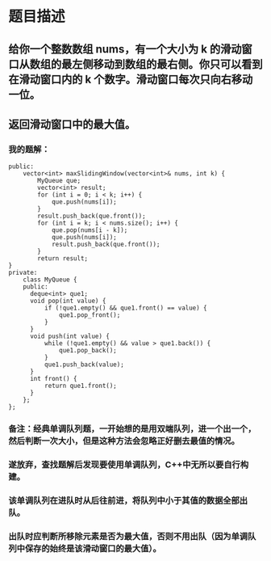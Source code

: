 # 题目描述
## 给你一个整数数组 nums，有一个大小为 k 的滑动窗口从数组的最左侧移动到数组的最右侧。你只可以看到在滑动窗口内的 k 个数字。滑动窗口每次只向右移动一位。
## 返回滑动窗口中的最大值。
### 我的题解：
```class Solution {
public:
    vector<int> maxSlidingWindow(vector<int>& nums, int k) {
        MyQueue que;
        vector<int> result;
        for (int i = 0; i < k; i++) {
            que.push(nums[i]);
        }
        result.push_back(que.front());
        for (int i = k; i < nums.size(); i++) {
            que.pop(nums[i - k]);
            que.push(nums[i]);
            result.push_back(que.front());
        }
        return result;
}
private:
    class MyQueue {
    public:
      deque<int> que1;
      void pop(int value) {
          if (!que1.empty() && que1.front() == value) {
              que1.pop_front();
          }
      }
      void push(int value) {
          while (!que1.empty() && value > que1.back()) {
              que1.pop_back();
          }
          que1.push_back(value);
      }
      int front() {
          return que1.front();
      }
    };
};
```
### **备注**：经典单调队列题，一开始想的是用双端队列，进一个出一个，然后判断一次大小，但是这种方法会忽略正好删去最值的情况。
### 遂放弃，查找题解后发现要使用单调队列，C++中无所以要自行构建。
### 该单调队列在进队时从后往前进，将队列中小于其值的数据全部出队。
### 出队时应判断所移除元素是否为最大值，否则不用出队（因为单调队列中保存的始终是该滑动窗口的最大值）。